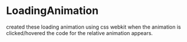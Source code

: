 # LoadingAnimation
created these loading animation using css webkit
when the animation is clicked/hovered the code for the relative animation appears.

